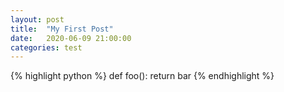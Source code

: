 ```yaml
---
layout: post
title:  "My First Post"
date:   2020-06-09 21:00:00
categories: test
---
```

{% highlight python %}
def foo():
    return bar
{% endhighlight %}
